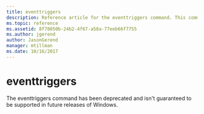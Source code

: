 ```yaml
---
title: eventtriggers
description: Reference article for the eventtriggers command. This command has been deprecated and isn't guaranteed to be supported in future releases of Windows.
ms.topic: reference
ms.assetid: 8f78050b-24b2-4f67-a58a-77eeb66f7755
ms.author: jgerend
author: JasonGerend
manager: mtillman
ms.date: 10/16/2017
---
```


# eventtriggers

The eventtriggers command has been deprecated and isn't guaranteed to be supported in future releases of Windows.

